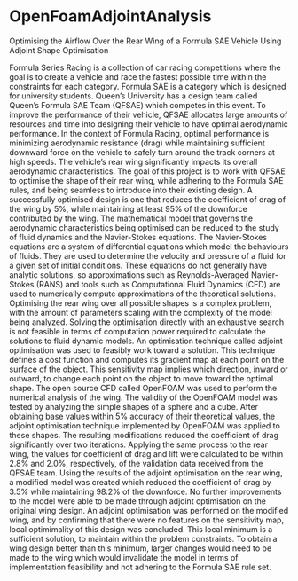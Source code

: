 # OpenFoamAdjointAnalysis
 Optimising the Airflow Over the Rear Wing of a Formula SAE Vehicle Using Adjoint Shape Optimisation

Formula Series Racing is a collection of car racing competitions where the goal is to create a vehicle and
race the fastest possible time within the constraints for each category. Formula SAE is a category which is
designed for university students. Queen’s University has a design team called Queen’s Formula SAE Team
(QFSAE) which competes in this event.
To improve the performance of their vehicle, QFSAE allocates large amounts of resources and time into
designing their vehicle to have optimal aerodynamic performance. In the context of Formula Racing, optimal
performance is minimizing aerodynamic resistance (drag) while maintaining sufficient downward force on the
vehicle to safely turn around the track corners at high speeds. The vehicle’s rear wing significantly impacts
its overall aerodynamic characteristics. The goal of this project is to work with QFSAE to optimise the
shape of their rear wing, while adhering to the Formula SAE rules, and being seamless to introduce into
their existing design. A successfully optimised design is one that reduces the coefficient of drag of the wing
by 5%, while maintaining at least 95% of the downforce contributed by the wing.
The mathematical model that governs the aerodynamic characteristics being optimised can be reduced
to the study of fluid dynamics and the Navier-Stokes equations. The Navier-Stokes equations are a system
of differential equations which model the behaviours of fluids. They are used to determine the velocity and
pressure of a fluid for a given set of initial conditions. These equations do not generally have analytic solutions, so approximations such as Reynolds-Averaged Navier-Stokes (RANS) and tools such as Computational
Fluid Dynamics (CFD) are used to numerically compute approximations of the theoretical solutions.
Optimising the rear wing over all possible shapes is a complex problem, with the amount of parameters
scaling with the complexity of the model being analyzed. Solving the optimisation directly with an exhaustive
search is not feasible in terms of computation power required to calculate the solutions to fluid dynamic
models. An optimisation technique called adjoint optimisation was used to feasibly work toward a solution.
This technique defines a cost function and computes its gradient map at each point on the surface of the
object. This sensitivity map implies which direction, inward or outward, to change each point on the object
to move toward the optimal shape.
The open source CFD called OpenFOAM was used to perform the numerical analysis of the wing.
The validity of the OpenFOAM model was tested by analyzing the simple shapes of a sphere and a cube.
After obtaining base values within 5% accuracy of their theoretical values, the adjoint optimisation technique
implemented by OpenFOAM was applied to these shapes. The resulting modifications reduced the coefficient
of drag significantly over two iterations. Applying the same process to the rear wing, the values for coefficient
of drag and lift were calculated to be within 2.8% and 2.0%, respectively, of the validation data received
from the QFSAE team. Using the results of the adjoint optimisation on the rear wing, a modified model
was created which reduced the coefficient of drag by 3.5% while maintaining 98.2% of the downforce. No
further improvements to the model were able to be made through adjoint optimisation on the original wing
design. An adjoint optimisation was performed on the modified wing, and by confirming that there were
no features on the sensitivity map, local optimimality of this design was concluded. This local minimum is
a sufficient solution, to maintain within the problem constraints. To obtain a wing design better than this
minimum, larger changes would need to be made to the wing which would invalidate the model in terms of
implementation feasibility and not adhering to the Formula SAE rule set.
